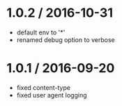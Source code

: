 
1.0.2 / 2016-10-31
==================

  * default env to '*'
  * renamed debug option to verbose

1.0.1 / 2016-09-20
==================

  * fixed content-type
  * fixed user agent logging
